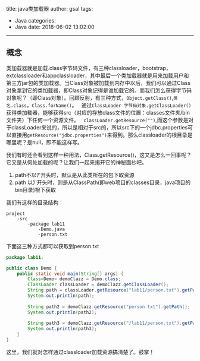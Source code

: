 title: java类加载器
author: gsal
tags:
  - Java
categories:
  - Java
date: 2018-06-02 13:02:00
---
## 概念
类加载器就是加载.class字节码文件，有三种classloader，bootstrap，extclassloader和appclassloader，其中最后一个类加载器就是用来加载用户和第三方jar包的类加载器。当Class对象被加载到内存中以后，我们可以通过Class对象拿到它的类加载器，即Class对象记得是谁加载它的。而我们怎么获得字节码对象呢？（即Class对象）。回顾反射，有三种方式，`Object.getClass()`,`类名.class`，`Class.forName()`。  
通过`ClassLoader 字节码对象.getClassLoader()`获得类加载器，能够获得src（对应的存放class文件的位置：classes文件夹/bin文件夹）下任何一个资源文件。  
`classLoader.getResource("")`,而这个参数是对于classLoader来说的，所以是相对于src的，所以src下的一个jdbc.properties可以直接用`getResource("jdbc.properties")`来得到。那么classloader的根目录是哪里呢？是null，即不能这样写。  
<!--more-->
我们有时还会看到这样一种用法，Class.getResource()，这又是怎么一回事呢？它又是从何处加载的呢？让我们一起来揭开它的神秘面纱吧。  
1. path不以’/'开头时，默认是从此类所在的包下取资源 
1. path  以’/'开头时，则是从ClassPath(即web项目的classes目录，java项目的bin目录)根下获取

我们有这样的目录结构：
```
project
    -src
        -package lab11
            -Demo.java
            -person.txt

```
下面这三种方式都可以获取到person.txt
``` java
package lab11;

public class Demo {
	public static void main(String[] args) {
		Class<Demo> demoClazz = Demo.class;
		ClassLoader classLoader = demoClazz.getClassLoader();
		String path = classLoader.getResource("lab11/person.txt").getPath();
		System.out.println(path);
		
		String path2 = demoClazz.getResource("person.txt").getPath();
		System.out.println(path2);
	
		String path3 = demoClazz.getResource("/lab11/person.txt").getPath();
		System.out.println(path3);
	}
}

```
这里，我们就对怎样通过classloader加载资源搞清楚了。鼓掌！